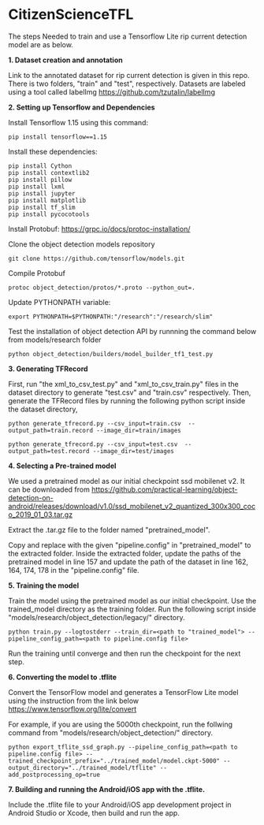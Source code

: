 # CitizenScienceTFL

The steps Needed to train and use a Tensorflow Lite rip current detection model are as below.

**1. Dataset creation and annotation**

Link to the annotated dataset for rip current detection is given in this repo. There is two folders, "train" and "test", respectively.
Datasets are labeled using a tool called labelImg https://github.com/tzutalin/labelImg

**2. Setting up Tensorflow and Dependencies**

Install Tensorflow 1.15 using this command:

```pip install tensorflow==1.15```

Install these dependencies:

```
pip install Cython 
pip install contextlib2
pip install pillow 
pip install lxml 
pip install jupyter 
pip install matplotlib 
pip install tf_slim 
pip install pycocotools
```

Install Protobuf:
https://grpc.io/docs/protoc-installation/

Clone the object detection models repository

```git clone https://github.com/tensorflow/models.git```

Compile Protobuf

```protoc object_detection/protos/*.proto --python_out=.```

Update PYTHONPATH variable:

```export PYTHONPATH=$PYTHONPATH:"/research":"/research/slim"```

Test the installation of object detection API by runnning the command below from models/research folder

```python object_detection/builders/model_builder_tf1_test.py```

**3. Generating TFRecord**

First, run "the xml_to_csv_test.py" and "xml_to_csv_train.py" files in the dataset directory to generate "test.csv" and "train.csv" respectively. Then, generate the TFRecord files by running the following python script inside the dataset directory,

```python generate_tfrecord.py --csv_input=train.csv  --output_path=train.record --image_dir=train/images```

```python generate_tfrecord.py --csv_input=test.csv  --output_path=test.record --image_dir=test/images```

**4. Selecting a Pre-trained model**

We used a pretrained model as our initial checkpoint ssd mobilenet v2. It can be downloaded from https://github.com/practical-learning/object-detection-on-android/releases/download/v1.0/ssd_mobilenet_v2_quantized_300x300_coco_2019_01_03.tar.gz

Extract the .tar.gz file to the folder named "pretrained_model".

Copy and replace with the given "pipeline.config" in "pretrained_model" to the extracted folder. Inside the extracted folder, update the paths of the pretrained model in line 157 and update the path of the dataset in line 162, 164, 174, 178 in the "pipeline.config" file.

**5. Training the model**

Train the model using the pretrained model as our initial checkpoint. Use the trained_model directory as the training folder. Run the following script inside "models/research/object_detection/legacy/" directory.

```python train.py --logtostderr --train_dir=<path to "trained_model"> --pipeline_config_path=<path to pipeline.config file>```

Run the training until converge and then run the checkpoint for the next step.

**6. Converting the model to .tflite**

Convert the TensorFlow model and generates a TensorFlow Lite model using the instruction from the link below
https://www.tensorflow.org/lite/convert

For example, if you are using the 5000th checkpoint, run the follwing command from "models/research/object_detection/" directory.

```python export_tflite_ssd_graph.py --pipeline_config_path=<path to pipeline.config file> --trained_checkpoint_prefix="../trained_model/model.ckpt-5000" --output_directory="../trained_model/tflite" --add_postprocessing_op=true```

**7. Building and running the Android/iOS app with the .tflite.**

Include the .tflite file to your Android/iOS app development project in Android Studio or Xcode, then build and run the app.
